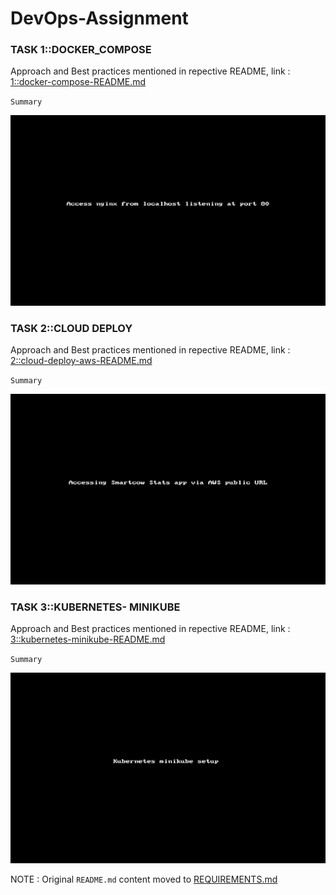 # **DevOps-Assignment**

### **TASK 1::DOCKER_COMPOSE** 

Approach and Best practices mentioned in repective README, link :
[1::docker-compose-README.md](1::docker-compose/README.md)

`Summary` 
    
![](./img/1-validate-localhost.gif)


### **TASK 2::CLOUD DEPLOY**

Approach and Best practices mentioned in repective README, link :
[2::cloud-deploy-aws-README.md](2::cloud-deploy/README.md)

`Summary` 
    
![](./img/2-access-public-url.gif)

### **TASK 3::KUBERNETES- MINIKUBE**

Approach and Best practices mentioned in repective README, link :
[3::kubernetes-minikube-README.md](3::kubernetes/README.md)

`Summary` 
    
![](./img/3-access-ingress.gif)

NOTE : Original `README.md` content moved to [REQUIREMENTS.md](REQUIREMENTS.md)